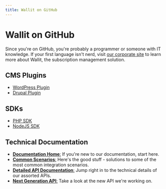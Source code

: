 ```yaml
---
title: Wallit on GitHub
---
```

# Wallit on GitHub

Since you're on GitHub, you're probably a programmer or someone with IT knowledge. If your first language isn't nerd, visit [our corporate site](https://wallit.io) to learn more about Wallit, the subscription management solution.

<div class="row">
  <div class="col m12 l6">
    <h2>CMS Plugins</h2>
    <ul>
      <li class="flow-text"><a href="https://github.com/wallit/wordpress-wallit">WordPress Plugin</a></li>
      <li class="flow-text"><a href="https://github.com/wallit/drupal-wallit">Drupal Plugin</a></li>
    </ul>
    <h2>SDKs</h2>
    <ul>
      <li class="flow-text"><a href="https://github.com/wallit/wallit-php-sdk">PHP SDK</a></li>
      <li class="flow-text"><a href="https://github.com/wallit/wallit-nodejs-sdk">NodeJS SDK</a></li>
    </ul>
  </div>
  <div class="col m12 l6">
    <h2>Technical Documentation</h2>
    <ul>
      <li class="flow-text"><a href="/documentation-home"><strong>Documentation Home</strong>:</a> If you're new to our documentation, start here.</li>
      <li class="flow-text"><a href="/common-scenarios"><strong>Common Scenarios</strong>:</a> Here's the good stuff - solutions to some of the most common integration scenarios.</li>
      <li class="flow-text"><a href="/api"><strong>Detailed API Documentation</strong>:</a> Jump right in to the technical details of our assorted APIs.</li>
      <li class="flow-text"><a href="https://api.wallit.io/swagger/ui/index#/"><strong>Next Generation API</strong>:</a> Take a look at the new API we're working on.</li>
    </ul>
  </div>
</div>

